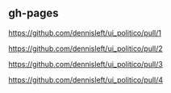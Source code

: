 ## gh-pages
https://github.com/dennisleft/ui_politico/pull/1

https://github.com/dennisleft/ui_politico/pull/2

https://github.com/dennisleft/ui_politico/pull/3

https://github.com/dennisleft/ui_politico/pull/4
